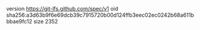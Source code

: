 version https://git-lfs.github.com/spec/v1
oid sha256:a3d63b9f6e69dcb39c7915720b00d124ffb3eec02ec0242b68a611bbbae9fc12
size 2352
